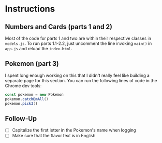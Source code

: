 # Instructions

## Numbers and Cards (parts 1 and 2)

 Most of the code for parts 1 and two are within their respective classes in `models.js`.  To run parts 1.1-2.2, just uncomment the line invoking `main()` in `app.js` and reload the `index.html`.

## Pokemon (part 3)

I spent long enough working on this that I didn't really feel like building a separate page for this section.  You can run the following lines of code in the Chrome dev tools:

```JavaScript
const pokemon = new Pokemon
pokemon.catchEmAll()
pokemon.pick3()
```

## Follow-Up

- [ ] Capitalize the first letter in the Pokemon's name when logging
- [ ] Make sure that the flavor text is in English
